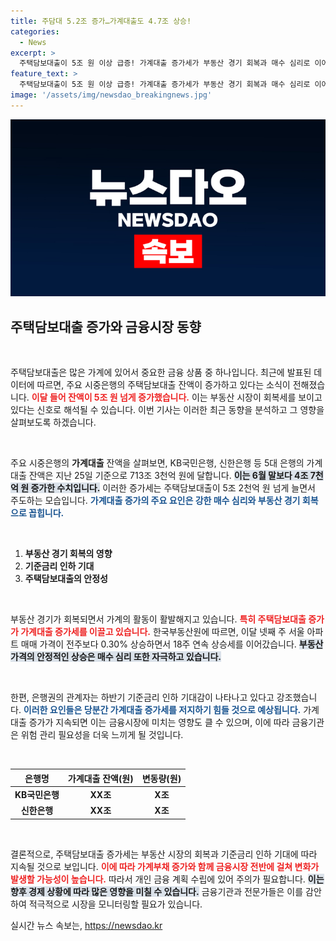 ```yaml
---
title: 주담대 5.2조 증가…가계대출도 4.7조 상승!
categories:
  - News
excerpt: >
  주택담보대출이 5조 원 이상 급증! 가계대출 증가세가 부동산 경기 회복과 매수 심리로 이어지며, 서울 아파트 가격도 18주 연속 상승 중. 기준금리 인하 기대감 속, 대출 증가세는 계속될 전망. 클릭해서 자세히 알아보세요!
feature_text: >
  주택담보대출이 5조 원 이상 급증! 가계대출 증가세가 부동산 경기 회복과 매수 심리로 이어지며, 서울 아파트 가격도 18주 연속 상승 중. 기준금리 인하 기대감 속, 대출 증가세는 계속될 전망. 클릭해서 자세히 알아보세요!
image: '/assets/img/newsdao_breakingnews.jpg'
---
```


<p><img src="/assets/img/newsdao_breakingnews.jpg" alt="firstkoreanews 속보" /></p>

<h2 data-ke-size="size26">주택담보대출 증가와 금융시장 동향</h2>

<p data-ke-size="size16">&nbsp;</p>

<p>주택담보대출은 많은 가계에 있어서 중요한 금융 상품 중 하나입니다. 최근에 발표된 데이터에 따르면, 주요 시중은행의 주택담보대출 잔액이 증가하고 있다는 소식이 전해졌습니다. <b><span style="color: #ee2323;">이달 들어 잔액이 5조 원 넘게 증가했습니다.</span></b> 이는 부동산 시장이 회복세를 보이고 있다는 신호로 해석될 수 있습니다. 이번 기사는 이러한 최근 동향을 분석하고 그 영향을 살펴보도록 하겠습니다.</p>

<p data-ke-size="size16">&nbsp;</p>

<p>주요 시중은행의 <b>가계대출</b> 잔액을 살펴보면, KB국민은행, 신한은행 등 5대 은행의 가계대출 잔액은 지난 25일 기준으로 713조 3천억 원에 달합니다. <b><span style="background-color: #21538527;">이는 6월 말보다 4조 7천억 원 증가한 수치입니다.</span></b> 이러한 증가세는 주택담보대출이 5조 2천억 원 넘게 늘면서 주도하는 모습입니다. <b><span style="color: #1a5490;">가계대출 증가의 주요 요인은 강한 매수 심리와 부동산 경기 회복으로 꼽힙니다.</span></b></p>

<p data-ke-size="size16">&nbsp;</p>

<ol>
    <li><b>부동산 경기 회복의 영향</b></li>
    <li><b>기준금리 인하 기대</b></li>
    <li><b>주택담보대출의 안정성</b></li>
</ol>

<p data-ke-size="size16">&nbsp;</p>

<p>부동산 경기가 회복되면서 가계의 활동이 활발해지고 있습니다. <b><span style="color: #ee2323;">특히 주택담보대출 증가가 가계대출 증가세를 이끌고 있습니다.</span></b> 한국부동산원에 따르면, 이달 넷째 주 서울 아파트 매매 가격이 전주보다 0.30% 상승하면서 18주 연속 상승세를 이어갔습니다. <b><span style="background-color: #21538527;">부동산 가격의 안정적인 상승은 매수 심리 또한 자극하고 있습니다.</span></b></p>

<p data-ke-size="size16">&nbsp;</p>

<p>한편, 은행권의 관계자는 하반기 기준금리 인하 기대감이 나타나고 있다고 강조했습니다. <b><span style="color: #1a5490;">이러한 요인들은 당분간 가계대출 증가세를 저지하기 힘들 것으로 예상됩니다.</span></b> 가계대출 증가가 지속되면 이는 금융시장에 미치는 영향도 클 수 있으며, 이에 따라 금융기관은 위험 관리 필요성을 더욱 느끼게 될 것입니다.</p>

<p data-ke-size="size16">&nbsp;</p>

<table>
    <thead>
        <tr>
            <th style="text-align: center;">은행명</th>
            <th style="text-align: center;">가계대출 잔액(원)</th>
            <th style="text-align: center;">변동량(원)</th>
        </tr>
    </thead>
    <tbody>
        <tr>
            <td style="text-align: center;"><b>KB국민은행</b></td>
            <td style="text-align: center; height: 17px;"><b>XX조</b></td>
            <td style="text-align: center; height: 17px;"><b>X조</b></td>
        </tr>
        <tr>
            <td style="text-align: center;"><b>신한은행</b></td>
            <td style="text-align: center; height: 17px;"><b>XX조</b></td>
            <td style="text-align: center; height: 17px;"><b>X조</b></td>
        </tr>
    </tbody>
</table>

<p data-ke-size="size16">&nbsp;</p>

<p>결론적으로, 주택담보대출 증가세는 부동산 시장의 회복과 기준금리 인하 기대에 따라 지속될 것으로 보입니다. <b><span style="color: #ee2323;">이에 따라 가계부채 증가와 함께 금융시장 전반에 걸쳐 변화가 발생할 가능성이 높습니다.</span></b> 따라서 개인 금융 계획 수립에 있어 주의가 필요합니다. <b><span style="background-color: #21538527;">이는 향후 경제 상황에 따라 많은 영향을 미칠 수 있습니다.</span></b> 금융기관과 전문가들은 이를 감안하여 적극적으로 시장을 모니터링할 필요가 있습니다.</p>
실시간 뉴스 속보는, <a href="https://newsdao.kr" rel="dofollow">https://newsdao.kr</a>



